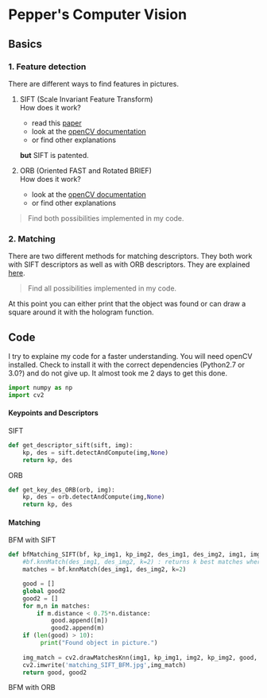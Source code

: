 # Pepper's Computer Vision

## Basics ##

### 1. Feature detection ###

There are different ways to find features in pictures.
  
1. SIFT (Scale Invariant Feature Transform)  
	How does it work?  
	* read this [paper](https://www.cs.ubc.ca/~lowe/papers/ijcv04.pdf) 
	* look at the [openCV documentation](https://docs.opencv.org/trunk/da/df5/tutorial_py_sift_intro.html)
	* or find other explanations  
	
	**but** SIFT is patented.

	
2. ORB (Oriented FAST and Rotated BRIEF)  
	How does it work?  
	* look at the [openCV documentation](https://docs.opencv.org/trunk/d1/d89/tutorial_py_orb.html)
	* or find other explanations    

> Find both possibilities implemented in my code.
	
### 2. Matching ###
There are two different methods for matching descriptors. They both work with SIFT descriptors as well as with ORB descriptors. They are explained [here](https://docs.opencv.org/trunk/dc/dc3/tutorial_py_matcher.html).  


> Find all possibilities implemented in my code.


At this point you can either print that the object was found or can draw a square around it with the hologram function.

## Code ##
I try to explaine my code for a faster understanding.
You will need openCV installed. Check to install it with the correct dependencies (Python2.7 or 3.0?) and do not give up. It almost took me 2 days to get this done.  
```python
import numpy as np
import cv2
```

#### Keypoints and Descriptors
SIFT
```python
def get_descriptor_sift(sift, img):
    kp, des = sift.detectAndCompute(img,None)
    return kp, des
```

ORB
```python
def get_key_des_ORB(orb, img):
    kp, des = orb.detectAndCompute(img,None)
    return kp, des
```

#### Matching

BFM with SIFT
```python
def bfMatching_SIFT(bf, kp_img1, kp_img2, des_img1, des_img2, img1, img2):
    #bf.knnMatch(des_img1, des_img2, k=2) : returns k best matches where k is specified by the user
    matches = bf.knnMatch(des_img1, des_img2, k=2)

    good = []
    global good2
    good2 = []
    for m,n in matches:
        if m.distance < 0.75*n.distance:
            good.append([m])
            good2.append(m)
    if (len(good) > 10):
         print("Found object in picture.")
         
    img_match = cv2.drawMatchesKnn(img1, kp_img1, img2, kp_img2, good, img1, flags=2)
    cv2.imwrite('matching_SIFT_BFM.jpg',img_match)
    return good, good2
```

BFM with ORB
```python
